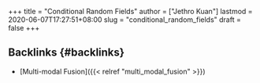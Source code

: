 +++
title = "Conditional Random Fields"
author = ["Jethro Kuan"]
lastmod = 2020-06-07T17:27:51+08:00
slug = "conditional_random_fields"
draft = false
+++

## Backlinks {#backlinks}

- [Multi-modal Fusion]({{< relref "multi_modal_fusion" >}})
